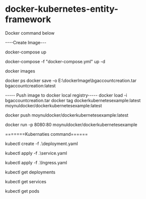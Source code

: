 # docker-kubernetes-entity-framework

Docker command below

----Create Image---

docker-compose up

docker-compose -f "docker-compose.yml" up -d

docker images

docker ps
docker save -o E:\dockerImage\bgaccountcreation.tar bgaccountcreation:latest

----- Push image to docker local registry-----
docker load -i bgaccountcreation.tar
docker tag dockerkubernetesexample:latest moynuldocker/dockerkubernetesexample:latest

docker push moynuldocker/dockerkubernetesexample:latest

docker run -p 8080:80 moynuldocker/dockerkubernetesexample
 
=======Kubernaties command======

kubectl create -f .\deployment.yaml

kubectl apply -f .\service.yaml

kubectl apply -f .\Ingress.yaml

kubectl get deployments

kubectl get services

kubectl  get pods



